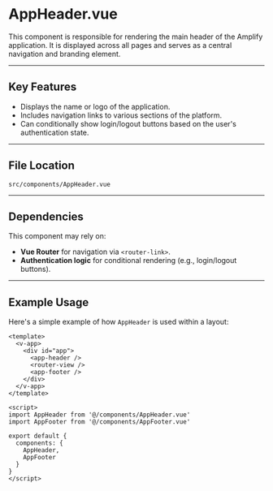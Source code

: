 # AppHeader.vue

This component is responsible for rendering the main header of the Amplify application. It is displayed across all pages and serves as a central navigation and branding element.

---

## Key Features

- Displays the name or logo of the application.
- Includes navigation links to various sections of the platform.
- Can conditionally show login/logout buttons based on the user's authentication state.

---

## File Location

`src/components/AppHeader.vue`

---

## Dependencies

This component may rely on:

- **Vue Router** for navigation via `<router-link>`.
- **Authentication logic** for conditional rendering (e.g., login/logout buttons).

---

## Example Usage

Here's a simple example of how `AppHeader` is used within a layout:

```vue
<template>
  <v-app>
    <div id="app">
      <app-header />
      <router-view />
      <app-footer />
    </div>
  </v-app>
</template>

<script>
import AppHeader from '@/components/AppHeader.vue'
import AppFooter from '@/components/AppFooter.vue'

export default {
  components: {
    AppHeader,
    AppFooter
  }
}
</script>
